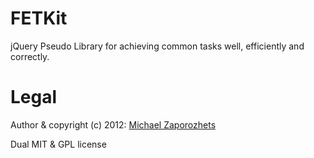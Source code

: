 # FETKit

jQuery Pseudo Library for achieving common tasks well, efficiently and correctly.


# Legal

Author & copyright (c) 2012: [Michael Zaporozhets](http://mikey.is)

Dual MIT & GPL license